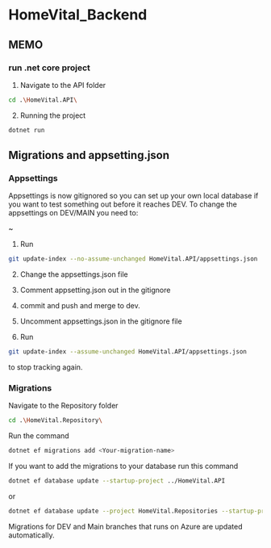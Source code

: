# HomeVital_Backend

## MEMO
### run .net core project
  1. Navigate to the API folder
  ```sh
  cd .\HomeVital.API\
  ```
  2. Running the project
  ```sh
  dotnet run
  ```

## Migrations and appsetting.json
  ### Appsettings
  Appsettings is now gitignored so you can set up your own local database if you want to test something out before it reaches DEV.
  To change the appsettings on DEV/MAIN you need to:

  ~
  
  1. Run   
  
  ```sh
  git update-index --no-assume-unchanged HomeVital.API/appsettings.json  
  ```

  2. Change the appsettings.json file 
  
  3. Comment appsetting.json out in the gitignore
  
  4. commit and push and merge to dev.

  5. Uncomment appsettings.json in the gitignore file

  6. Run 
  ```sh
  git update-index --assume-unchanged HomeVital.API/appsettings.json
  ``` 
  to stop tracking again.

  ### Migrations
  Navigate to the Repository folder
  ```sh
  cd .\HomeVital.Repository\
  ```

  Run the command
  ```sh
  dotnet ef migrations add <Your-migration-name>
  ```
  If you want to add the migrations to your database run this command
  ```sh
  dotnet ef database update --startup-project ../HomeVital.API
  ```
  or
  ```sh
  dotnet ef database update --project HomeVital.Repositories --startup-project HomeVital.API
  ```

Migrations for DEV and Main branches that runs on Azure are updated automatically. 
  

